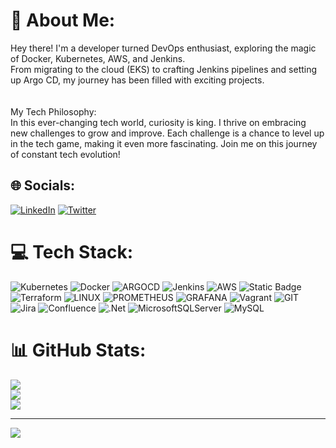 # 💫 About Me:
Hey there! I'm a developer turned DevOps enthusiast, exploring the magic of Docker, Kubernetes, AWS, and Jenkins. <br>From migrating to the cloud (EKS) to crafting Jenkins pipelines and setting up Argo CD, my journey has been filled with exciting projects. <br><br><br>My Tech Philosophy:<br>In this ever-changing tech world, curiosity is king. I thrive on embracing new challenges to grow and improve. Each challenge is a chance to level up in the tech game, making it even more fascinating. Join me on this journey of constant tech evolution!


## 🌐 Socials:
[![LinkedIn](https://img.shields.io/badge/LinkedIn-%230077B5.svg?logo=linkedin&logoColor=white)](https://linkedin.com/in/heloise-viegas) [![Twitter](https://img.shields.io/badge/Twitter-%231DA1F2.svg?logo=Twitter&logoColor=white)](https://twitter.com/heloise_viegas) 

# 💻 Tech Stack:
![Kubernetes](https://img.shields.io/badge/kubernetes-%23326ce5.svg?style=for-the-badge&logo=kubernetes&logoColor=white) ![Docker](https://img.shields.io/badge/docker-%230db7ed.svg?style=for-the-badge&logo=docker&logoColor=white) 
![ARGOCD](https://img.shields.io/badge/argo-EF7B4D.svg?style=for-the-badge&logo=argo&logoColor=white&color=%23EF7B4D) ![Jenkins](https://img.shields.io/badge/jenkins-%232C5263.svg?style=for-the-badge&logo=jenkins&logoColor=white) 
![AWS](https://img.shields.io/badge/AWS-%23FF9900.svg?style=for-the-badge&logo=amazon-aws&logoColor=white) ![Static Badge](https://img.shields.io/badge/Azure-blue?style=for-the-badge)
![Terraform](https://img.shields.io/badge/terraform-%235835CC.svg?style=for-the-badge&logo=terraform&logoColor=white) 
![LINUX](https://img.shields.io/badge/Linux-FCC624?style=for-the-badge&logo=linux&logoColor=black) 
![PROMETHEUS](https://img.shields.io/badge/prometheus-E6522C.svg?style=for-the-badge&logo=prometheus&logoColor=white&color=%23E6522C) 
![GRAFANA](https://img.shields.io/badge/grafana-F46800.svg?style=for-the-badge&logo=grafana&logoColor=white&color=%23F46800) 
![Vagrant](https://img.shields.io/badge/vagrant-%231563FF.svg?style=for-the-badge&logo=vagrant&logoColor=white) 
![GIT](https://img.shields.io/badge/Git-fc6d26?style=for-the-badge&logo=git&logoColor=white) 
![Jira](https://img.shields.io/badge/jira-%230A0FFF.svg?style=for-the-badge&logo=jira&logoColor=white) 
![Confluence](https://img.shields.io/badge/confluence-%23172BF4.svg?style=for-the-badge&logo=confluence&logoColor=white)
![.Net](https://img.shields.io/badge/.NET-5C2D91?style=for-the-badge&logo=.net&logoColor=white) 
![MicrosoftSQLServer](https://img.shields.io/badge/Microsoft%20SQL%20Server-CC2927?style=for-the-badge&logo=microsoft%20sql%20server&logoColor=white) 
![MySQL](https://img.shields.io/badge/mysql-%2300000f.svg?style=for-the-badge&logo=mysql&logoColor=white) 
# 📊 GitHub Stats:
![](https://github-readme-stats.vercel.app/api?username=heloise-viegas&theme=dark&hide_border=false&include_all_commits=false&count_private=false)<br/>
![](https://github-readme-streak-stats.herokuapp.com/?user=heloise-viegas&theme=dark&hide_border=false)<br/>
![](https://github-readme-stats.vercel.app/api/top-langs/?username=heloise-viegas&theme=dark&hide_border=false&include_all_commits=false&count_private=false&layout=compact)

---
[![](https://visitcount.itsvg.in/api?id=heloise-viegas&icon=5&color=5)](https://visitcount.itsvg.in)

<!-- Proudly created with GPRM ( https://gprm.itsvg.in ) -->
